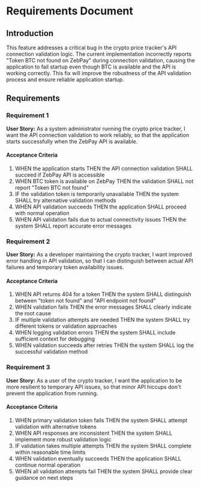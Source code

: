 # Requirements Document

## Introduction

This feature addresses a critical bug in the crypto price tracker's API connection validation logic. The current implementation incorrectly reports "Token BTC not found on ZebPay" during connection validation, causing the application to fail startup even though BTC is available and the API is working correctly. This fix will improve the robustness of the API validation process and ensure reliable application startup.

## Requirements

### Requirement 1

**User Story:** As a system administrator running the crypto price tracker, I want the API connection validation to work reliably, so that the application starts successfully when the ZebPay API is available.

#### Acceptance Criteria

1. WHEN the application starts THEN the API connection validation SHALL succeed if ZebPay API is accessible
2. WHEN BTC token is available on ZebPay THEN the validation SHALL not report "Token BTC not found"
3. IF the validation token is temporarily unavailable THEN the system SHALL try alternative validation methods
4. WHEN API validation succeeds THEN the application SHALL proceed with normal operation
5. WHEN API validation fails due to actual connectivity issues THEN the system SHALL report accurate error messages

### Requirement 2

**User Story:** As a developer maintaining the crypto tracker, I want improved error handling in API validation, so that I can distinguish between actual API failures and temporary token availability issues.

#### Acceptance Criteria

1. WHEN API returns 404 for a token THEN the system SHALL distinguish between "token not found" and "API endpoint not found"
2. WHEN validation fails THEN the error messages SHALL clearly indicate the root cause
3. IF multiple validation attempts are needed THEN the system SHALL try different tokens or validation approaches
4. WHEN logging validation errors THEN the system SHALL include sufficient context for debugging
5. WHEN validation succeeds after retries THEN the system SHALL log the successful validation method

### Requirement 3

**User Story:** As a user of the crypto tracker, I want the application to be more resilient to temporary API issues, so that minor API hiccups don't prevent the application from running.

#### Acceptance Criteria

1. WHEN primary validation token fails THEN the system SHALL attempt validation with alternative tokens
2. WHEN API responses are inconsistent THEN the system SHALL implement more robust validation logic
3. IF validation takes multiple attempts THEN the system SHALL complete within reasonable time limits
4. WHEN validation eventually succeeds THEN the application SHALL continue normal operation
5. WHEN all validation attempts fail THEN the system SHALL provide clear guidance on next steps
